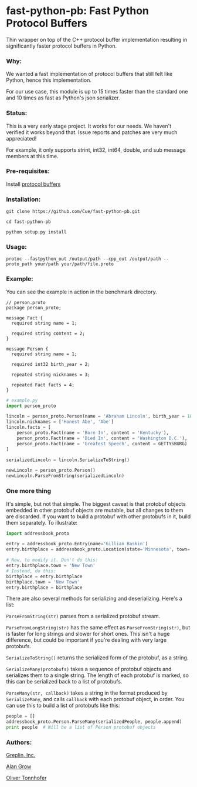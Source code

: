 fast-python-pb: Fast Python Protocol Buffers
=====================

Thin wrapper on top of the C++ protocol buffer implementation resulting in significantly faster protocol buffers in
Python.


### Why:

We wanted a fast implementation of protocol buffers that still felt like Python, hence this implementation.

For our use case, this module is up to 15 times faster than the standard one and 10 times as fast as
Python's json serializer.


### Status:

This is a very early stage project.  It works for our needs.  We haven't verified it works beyond that.  Issue reports
and patches are very much appreciated!

For example, it only supports strint, int32, int64, double, and sub message members at this time.


### Pre-requisites:

Install [protocol buffers](http://code.google.com/p/protobuf/)


### Installation:

    git clone https://github.com/Cue/fast-python-pb.git

    cd fast-python-pb

    python setup.py install


### Usage:

    protoc --fastpython_out /output/path --cpp_out /output/path --proto_path your/path your/path/file.proto


### Example:

You can see the example in action in the benchmark directory.

    // person.proto
    package person_proto;

    message Fact {
      required string name = 1;

      required string content = 2;
    }

    message Person {
      required string name = 1;

      required int32 birth_year = 2;

      repeated string nicknames = 3;

      repeated Fact facts = 4;
    }


```python
# example.py
import person_proto

lincoln = person_proto.Person(name = 'Abraham Lincoln', birth_year = 1809)
lincoln.nicknames = ['Honest Abe', 'Abe']
lincoln.facts = [
    person_proto.Fact(name = 'Born In', content = 'Kentucky'),
    person_proto.Fact(name = 'Died In', content = 'Washington D.C.'),
    person_proto.Fact(name = 'Greatest Speech', content = GETTYSBURG)
]

serializedLincoln = lincoln.SerializeToString()

newLincoln = person_proto.Person()
newLincoln.ParseFromString(serializedLincoln)
```

### One more thing

It's simple, but not that simple. The biggest caveat is that protobuf objects embedded in
other protobuf objects are mutable, but all changes to them are discarded. If you want to
build a protobuf with other protobufs in it, build them separately. To illustrate:

```python
import addressbook_proto

entry = addressbook_proto.Entry(name='Gillian Baskin')
entry.birthplace = addressbook_proto.Location(state='Minnesota', town='Duluth')

# Now, to modify it. Don't do this:
entry.birthplace.town = 'New Town'
# Instead, do this:
birthplace = entry.birthplace
birthplace.town = 'New Town'
entry.birthplace = birthplace
```

There are also several methods for serializing and deserializing. Here's a list:

`ParseFromString(str)` parses from a serialized protobuf stream.

`ParseFromLongString(str)` has the same effect as `ParseFromString(str)`, but is faster
for long strings and slower for short ones. This isn't a huge difference, but could be
important if you're dealing with very large protobufs.

`SerializeToString()` returns the serialized form of the protobuf, as a string.

`SerializeMany(protobufs)` takes a sequence of protobuf objects and serializes them to a
single string. The length of each protobuf is marked, so this can be serialized back to a
list of protobufs.

`ParseMany(str, callback)` takes a string in the format produced by `SerializeMany`, and
calls `callback` with each protobuf object, in order. You can use this to build a list of
protobufs like this:

```python
people = []
addressbook_proto.Person.ParseMany(serializedPeople, people.append)
print people  # Will be a list of Person protobuf objects
```

### Authors:

[Greplin, Inc.](http://www.greplin.com)

[Alan Grow](https://github.com/acg)

[Oliver Tonnhofer](https://github.com/olt)
